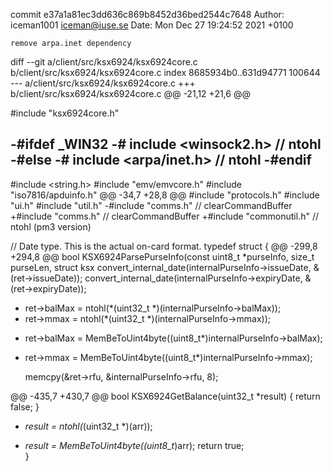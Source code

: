 commit e37a1a81ec3dd636c869b8452d36bed2544c7648
Author: iceman1001 <iceman@iuse.se>
Date:   Mon Dec 27 19:24:52 2021 +0100

    remove arpa.inet dependency

diff --git a/client/src/ksx6924/ksx6924core.c b/client/src/ksx6924/ksx6924core.c
index 8685934b0..631d94771 100644
--- a/client/src/ksx6924/ksx6924core.c
+++ b/client/src/ksx6924/ksx6924core.c
@@ -21,12 +21,6 @@
 
 #include "ksx6924core.h"
 
-#ifdef _WIN32
-# include <winsock2.h> // ntohl
-#else
-# include <arpa/inet.h> // ntohl
-#endif
-
 #include <string.h>
 #include "emv/emvcore.h"
 #include "iso7816/apduinfo.h"
@@ -34,7 +28,8 @@
 #include "protocols.h"
 #include "ui.h"
 #include "util.h"
-#include "comms.h"        // clearCommandBuffer
+#include "comms.h"         // clearCommandBuffer
+#include "commonutil.h"    // ntohl (pm3 version)
 
 // Date type. This is the actual on-card format.
 typedef struct {
@@ -299,8 +294,8 @@ bool KSX6924ParsePurseInfo(const uint8_t *purseInfo, size_t purseLen, struct ksx
     convert_internal_date(internalPurseInfo->issueDate, &(ret->issueDate));
     convert_internal_date(internalPurseInfo->expiryDate, &(ret->expiryDate));
 
-    ret->balMax = ntohl(*(uint32_t *)(internalPurseInfo->balMax));
-    ret->mmax = ntohl(*(uint32_t *)(internalPurseInfo->mmax));
+    ret->balMax = MemBeToUint4byte((uint8_t*)internalPurseInfo->balMax);
+    ret->mmax = MemBeToUint4byte((uint8_t*)internalPurseInfo->mmax);
 
     memcpy(&ret->rfu, &internalPurseInfo->rfu, 8);
 
@@ -435,7 +430,7 @@ bool KSX6924GetBalance(uint32_t *result) {
         return false;
     }
 
-    *result = ntohl(*(uint32_t *)(arr));
+    *result =  MemBeToUint4byte((uint8_t*)arr);
     return true;   
 }
 
